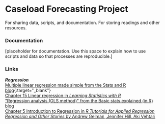 # Caseload Forecasting Project
For sharing data, scripts, and documentation. For storing readings and other resources. 
### Documentation
[placeholder for documentation. Use this space to explain how to use scripts and data so that processes are reproducible.]

### Links
***Regression***
<br>
[Multiple linear regression made simple from the Stats and R blog](https://statsandr.com/blog/multiple-linear-regression-made-simple/){:target="_blank"}
<br>
<a href="https://learningstatisticswithr.com/book/regression.html" target="_blank">Chapter 15 Linear regression in <em>Learning Statistics with R</em></a>
<br>
<a href="https://mgimond.github.io/Stats-in-R/regression.html" target="_blank">"Regression analysis (OLS method)" from the Basic stats explained (in R) blog</a>
<br>
<a href="https://murraylax.org/rtutorials/#introregression" target="_blank">Chapter 5 Introduction to Regression in <em>R Tutorials for Applied Regression</em></a>
<br>
<a href="https://avehtari.github.io/ROS-Examples/" target="_blank"><em>Regression and Other Stories</em> by Andrew Gelman, Jennifer Hill, Aki Vehtari</a>
<br>
